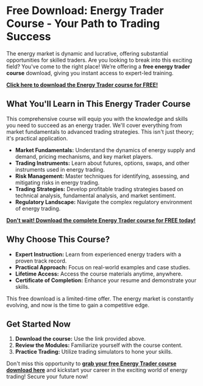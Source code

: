 # Free Download: Energy Trader Course - Your Path to Trading Success

The energy market is dynamic and lucrative, offering substantial opportunities for skilled traders. Are you looking to break into this exciting field? You've come to the right place! We’re offering a **free energy trader course** download, giving you instant access to expert-led training.

[**Click here to download the Energy Trader course for FREE!**](https://udemywork.com/energy-trader-course)

## What You'll Learn in This Energy Trader Course

This comprehensive course will equip you with the knowledge and skills you need to succeed as an energy trader. We'll cover everything from market fundamentals to advanced trading strategies. This isn't just theory; it's practical application.

*   **Market Fundamentals:** Understand the dynamics of energy supply and demand, pricing mechanisms, and key market players.
*   **Trading Instruments:** Learn about futures, options, swaps, and other instruments used in energy trading.
*   **Risk Management:** Master techniques for identifying, assessing, and mitigating risks in energy trading.
*   **Trading Strategies:** Develop profitable trading strategies based on technical analysis, fundamental analysis, and market sentiment.
*   **Regulatory Landscape:** Navigate the complex regulatory environment of energy trading.

[**Don't wait! Download the complete Energy Trader course for FREE today!**](https://udemywork.com/energy-trader-course)

## Why Choose This Course?

*   **Expert Instruction:** Learn from experienced energy traders with a proven track record.
*   **Practical Approach:** Focus on real-world examples and case studies.
*   **Lifetime Access:** Access the course materials anytime, anywhere.
*   **Certificate of Completion:** Enhance your resume and demonstrate your skills.

This free download is a limited-time offer. The energy market is constantly evolving, and now is the time to gain a competitive edge.

## Get Started Now

1.  **Download the course:** Use the link provided above.
2.  **Review the Modules:** Familiarize yourself with the course content.
3.  **Practice Trading:** Utilize trading simulators to hone your skills.

Don't miss this opportunity to **[grab your free Energy Trader course download here](https://udemywork.com/energy-trader-course)** and kickstart your career in the exciting world of energy trading! Secure your future now!
